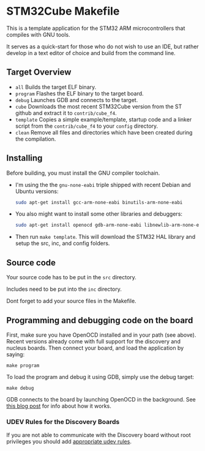# STM32Cube Makefile

This is a template application for the STM32 ARM microcontrollers that compiles with GNU tools.

It serves as a quick-start for those who do not wish to use an IDE, but rather
develop in a text editor of choice and build from the command line.

## Target Overview

  - `all`       Builds the target ELF binary.
  - `program`   Flashes the ELF binary to the target board.
  - `debug`     Launches GDB and connects to the target.
  - `cube`      Downloads the most recent STM32Cube version from the ST github and extract it to `contrib/cube_f4`.
  - `template`  Copies a simple example/template, startup code and a linker script from the `contrib/cube_f4` to your `config` directory.
  - `clean`     Remove all files and directories which have been created during the compilation.

## Installing

Before building, you must install the GNU compiler toolchain.
- I'm using the the `gnu-none-eabi` triple shipped with recent Debian and Ubuntu versions:
    ```bash
    sudo apt-get install gcc-arm-none-eabi binutils-arm-none-eabi
    ```
- You also might want to install some other libraries and debuggers:
    ```bash
    sudo apt-get install openocd gdb-arm-none-eabi libnewlib-arm-none-eabi libstdc++-arm-none-eabi-newlib
    ```  
- Then run ```make template```. This will download the STM32 HAL library and setup the src, inc, and config folders.


## Source code

Your source code has to be put in the `src` directory.

Includes need to be put into the `inc` directory.

Dont forget to add your source files in the Makefile.

## Programming and debugging code on the board

First, make sure you have OpenOCD installed and in your path (see above).
Recent versions already come with full support for the discovery and nucleus boards.
Then connect your board, and load the application by saying:

    make program

To load the program and debug it using GDB, simply use the debug target:

    make debug

GDB connects to the board by launching OpenOCD in the background.
See [this blog post](http://www.mjblythe.com/hacks/2013/02/debugging-stm32-with-gdb-and-openocd/)
for info about how it works.

### UDEV Rules for the Discovery Boards

If you are not able to communicate with the Discovery board without
root privileges you should add [appropriate udev rules](49-stlink.rules).


